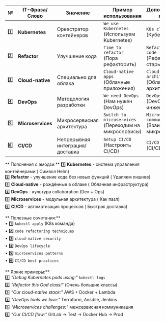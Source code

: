 | №   | IT-Фраза/Слово       | Значение                      | Пример использования                  | Дополнительный пример             |
|-----|----------------------|-------------------------------|----------------------------------------|-----------------------------------|
| 1️⃣  | **Kubernetes**       | Оркестратор контейнеров       | `We use Kubernetes`<br>(Используем Kubernetes) | `K8s cluster`<br>(Кубер-кластер) |
| 2️⃣  | **Refactor**         | Улучшение кода                | `Time to refactor`<br>(Пора рефакторить) | `Refactor legacy code`<br>(Рефакторить старый код) |
| 3️⃣  | **Cloud-native**     | Специально для облака         | `Cloud-native apps`<br>(Облачные приложения) | `Cloud-native architecture`<br>(Облачная архитектура) |
| 4️⃣  | **DevOps**           | Методология разработки        | `We need DevOps`<br>(Нам нужен DevOps) | `DevOps engineer`<br>(DevOps-инженер) |
| 5️⃣  | **Microservices**    | Микросервисная архитектура    | `Switch to microservices`<br>(Переходим на микросервисы) | `Microservices communication`<br>(Взаимодействие микросервисов) |
| 6️⃣  | **CI/CD**           | Непрерывная интеграция/доставка | `Setup CI/CD`<br>(Настроить CI/CD) | `CI/CD pipeline`<br>(CI/CD-процесс) |

** Пояснения с эмодзи:**
1️⃣ **Kubernetes** - система управления контейнерами ( Символ Helm)  
2️⃣ **Refactor** - улучшение кода без новых функций ( Удаляем лишнее)  
3️⃣ **Cloud-native** - рождённые в облаке ( Облачная инфраструктура)  
4️⃣ **DevOps** - культура collaboration (Dev + Ops)  
5️⃣ **Microservices** - модульная архитектура ( Как пазл)  
6️⃣ **CI/CD** - автоматизация процессов ( Быстрая доставка)  

** Полезные сочетания:**  
• 1️⃣ `kubectl apply` (K8s команда)  
• 2️⃣ `code refactoring techniques`  
• 3️⃣ `cloud-native security`  
• 4️⃣ `DevOps lifecycle`  
• 5️⃣ `microservices patterns`  
• 6️⃣ `CI/CD best practices`  

** Яркие примеры:**  
1️⃣ *"Debug Kubernetes pods using:"* `kubectl logs`  
2️⃣ *"Refactor this God class!"* (Очень большие классы)  
3️⃣ *"Our cloud-native stack:"* AWS + Docker + Lambda  
4️⃣ *"DevOps tools we love:"* Terraform, Ansible, Jenkins  
5️⃣ *"Microservices challenges:"* межсервисная коммуникация  
6️⃣ *"Our CI/CD flow:"* GitLab → Test → Docker Hub → Prod   
